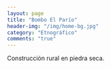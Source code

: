```yaml
---
layout: page
title: "Bombo El Parío"
header-img: "/img/home-bg.jpg"
category: "Etnográfico"
comments: "true"
---
```



Construcción rural en piedra seca.





